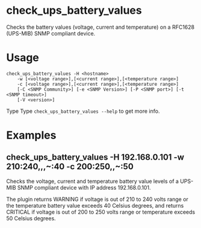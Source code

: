 # check_ups_battery_values

Checks the battery values (voltage, current and temperature) on a RFC1628 (UPS-MIB) SNMP compliant device.

# Usage

    check_ups_battery_values -H <hostname>
        -w [<voltage range>],[<current range>],[<temperature range>]
        -c [<voltage range>],[<current range>],[<temperature range>]
        [-C <SNMP Community>] [-e <SNMP Version>] [-P <SNMP port>] [-t <SNMP timeout>]
        [-V <version>]

Type Type `check_ups_battery_values --help` to get more info.

# Examples

## check_ups_battery_values -H 192.168.0.101 -w 210:240,,,\~:40 -c 200:250,,\~:50

Checks the voltage, current and temperature battery value levels of a UPS-MIB SNMP compliant device with IP address 192.168.0.101.

The plugin returns WARNING if voltage is out of  210 to 240 volts range or the temperature battery value exceeds 40 Celsius degrees, and returns CRITICAL if voltage is out of 200 to 250 volts range or temperature exceeds 50 Celsius degrees.